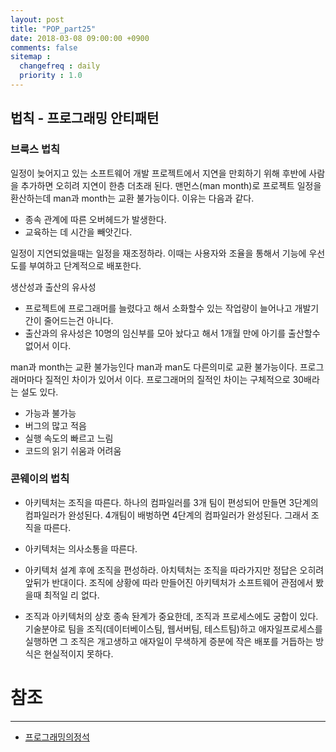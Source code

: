 ```yaml
---
layout: post
title: "POP_part25"
date: 2018-03-08 09:00:00 +0900
comments: false
sitemap :
  changefreq : daily
  priority : 1.0
---
```


## 법칙 - 프로그래밍 안티패턴

### 브룩스 법칙

일정이 늦어지고 있는 소프트웨어 개발 프로젝트에서 지연을 만회하기 위해 후반에 사람을 추가하면 오히려 지연이 한층 더초래 된다.
맨먼스(man month)로 프로젝트 일정을 환산하는데 man과 month는 교환 불가능이다. 이유는 다음과 같다.

* 종속 관계에 따른 오버헤드가 발생한다.
* 교육하는 데 시간을 빼앗긴다.

일정이 지연되었을때는 일정을 재조정하라. 이때는 사용자와 조율을 통해서 기능에 우선도를 부여하고 단계적으로 배포한다.

생산성과 출산의 유사성
* 프로젝트에 프로그래머를 늘렸다고 해서 소화할수 있는 작업량이 늘어나고 개발기간이 줄어드는건 아니다.
* 출산과의 유사성은 10명의 임신부를 모아 놨다고 해서 1개월 만에 아기를 출산할수 없어서 이다.

man과 month는 교환 불가능인다 man과 man도 다른의미로 교환 불가능이다.
프로그래머마다 질적인 차이가 있어서 이다. 프로그래머의 질적인 차이는 구체적으로 30배라는 설도 있다.

* 가능과 불가능
* 버그의 많고 적음
* 실행 속도의 빠르고 느림
* 코드의 읽기 쉬움과 어려움

### 콘웨이의 법칙

* 아키텍처는 조직을 따른다.
하나의 컴파일러를 3개 팀이 편성되어 만들면 3단계의 컴파일러가 완성된다.
4개팀이 배벙하면 4단계의 컴파일러가 완성된다. 그래서 조직을 따른다.

* 아키텍처는 의사소통을 따른다.

* 아키텍처 설계 후에 조직을 편성하라.
아치텍처는 조직을 따라가지만 정답은 오히려 앞뒤가 반대이다.
조직에 상황에 따라 만들어진 아키텍처가 소프트웨어 관점에서 봤을때 최적일 리 없다.

* 조직과 아키텍처의 상호 종속 돤계가 중요한데, 조직과 프로세스에도 궁합이 있다. 
기술분야로 팀을 조직(데이터베이스팀, 웹서버팀, 테스트팀)하고 애자일프로세스를 실행하면 
그 조직은 개고생하고 애자일이 무색하게 증분에 작은 배포를 거듭하는 방식은 현실적이지 못하다.





# 참조
-----
* [프로그래밍의정석](http://www.yes24.com/24/Goods/55254076?Acode=101)
